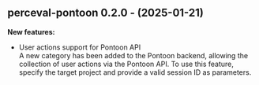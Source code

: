## perceval-pontoon 0.2.0 - (2025-01-21)

**New features:**

 * User actions support for Pontoon API\
   A new category has been added to the Pontoon backend, allowing the
   collection of user actions via the Pontoon API. To use this feature,
   specify the target project and provide a valid session ID as
   parameters.

